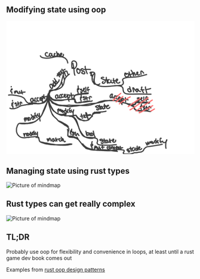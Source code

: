 ## Modifying state using oop
![Picture of mindmap](https://raw.githubusercontent.com/SpicyRicecaker/learn-rust-oop/master/map.png)

## Managing state using rust types
![Picture of mindmap](https://raw.githubusercontent.com/SpicyRicecaker/learn-rust-oop/master/pending.png)

## Rust types can get really complex
![Picture of mindmap](https://raw.githubusercontent.com/SpicyRicecaker/learn-rust-oop/master/problems.png)

## TL;DR 
Probably use oop for flexibility and convenience in loops, at least until a rust game dev book comes out

Examples from [rust oop design patterns](https://doc.rust-lang.org/book/ch17-03-oo-design-patterns.html)
